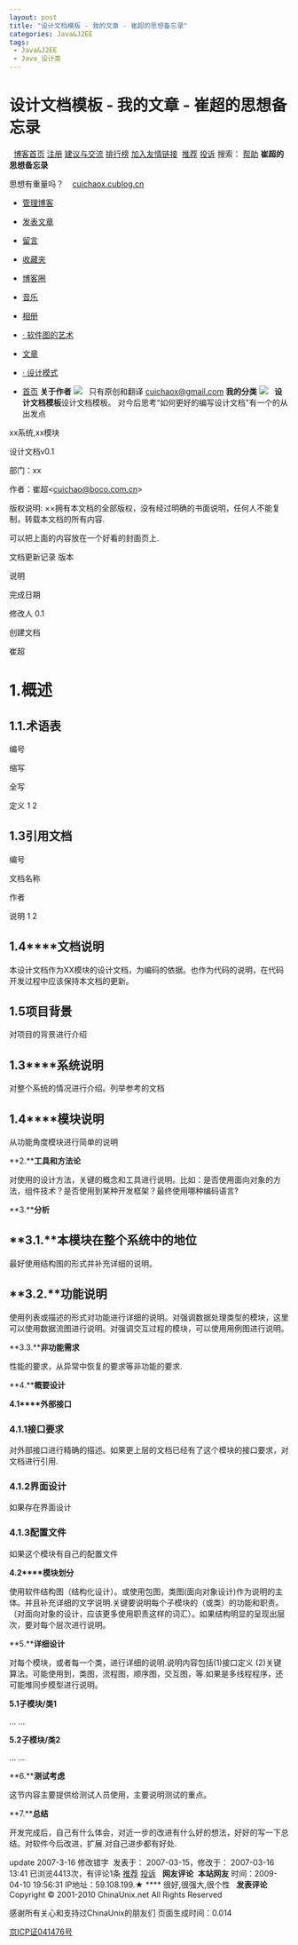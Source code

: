 ```yaml
---
layout: post
title: "设计文档模板 - 我的文章 - 崔超的思想备忘录"
categories: Java&J2EE
tags: 
 - Java&J2EE
 - Java_设计类
--- 
```


# 设计文档模板 - 我的文章 - 崔超的思想备忘录

  [博客首页](http://blog.chinaunix.net/) [注册](http://blog.chinaunix.net/register.php) [建议与交流](http://bbs.chinaunix.net/forumdisplay.php?fid=51) [排行榜](http://blog.chinaunix.net/top/) [加入友情链接](http://blog.chinaunix.net/u/31756/)  ![]() [推荐](http://blog.chinaunix.net/u2/star.php?blogid=31756 "给此博客推荐值") [投诉](http://blog.chinaunix.net/u2/complaint.php?blogid=31756 "投诉此博客") 搜索：  [帮助](http://blog.chinaunix.net/help/)  **崔超的思想备忘录**

 思想有重量吗？    [cuichaox.cublog.cn](http://cuichaox.cublog.cn/) 
* [管理博客](http://control.cublog.cn/)
* [发表文章](http://control.cublog.cn/article_new.php)
* [留言](http://blog.chinaunix.net/u/31756/guestbook.html)
* [收藏夹](http://blog.chinaunix.net/u/31756/links.html)
* [博客圈](http://blog.chinaunix.net/u/31756/group.html)
* [音乐](http://blog.chinaunix.net/u/31756/music.html)
* [相册](http://blog.chinaunix.net/u/31756/photo.html)

* [· 软件图的艺术](http://blog.chinaunix.net/u/31756/photo_6788.html)
* [文章](http://blog.chinaunix.net/u/31756/article.html)

* [· 设计模式](http://blog.chinaunix.net/u/31756/article_48992.html)
* [首页](http://blog.chinaunix.net/u/31756/index.html)  **关于作者** ![]( "收起")   [![]()](http://blog.chinaunix.net/u/31756/up_user.gif) 只有原创和翻译 cuichaox@gmail.com
**我的分类** ![]( "收起") 
[![]()](http://blog.chinaunix.net/u/rss.php?id=31756)
  **设计文档模板**设计文档模板。 对今后思考“如何更好的编写设计文档"有一个的从出发点

xx系统,xx模块

设计文档v0.1

部门：xx

作者：崔超<[cuichao@boco.com.cn](mailto:cuichao@boco.com.cn)>

版权说明: ××拥有本文档的全部版权，没有经过明确的书面说明，任何人不能复制，转载本文档的所有内容.

可以把上面的内容放在一个好看的封面页上.

文档更新记录
版本
 
说明
 
完成日期
 
修改人 0.1
 
创建文档
 
 
崔超

# 1.概述

## 1.1.术语表

编号
 
缩写
 
全写
 
定义 1 2

## 1.3引用文档

编号
 
文档名称
 
作者
 
说明 1 2

## **1.4****文档说明**

本设计文档作为XX模块的设计文档，为编码的依据。也作为代码的说明，在代码开发过程中应该保持本文档的更新。

## 1.5项目背景

对项目的背景进行介绍

## **1.3****系统说明**

对整个系统的情况进行介绍。列举参考的文档

## **1.4****模块说明**

从功能角度模块进行简单的说明

**2.****工具和方法论**

对使用的设计方法，关键的概念和工具进行说明。比如：是否使用面向对象的方法，组件技术？是否使用到某种开发框架？最终使用哪种编码语言?

**3.****分析**

## **3.1.****本模块在整个系统中的地位**

最好使用结构图的形式并补充详细的说明。

## **3.2.****功能说明**

使用列表或描述的形式对功能进行详细的说明。对强调数据处理类型的模块，这里可以使用数据流图进行说明。对强调交互过程的模块，可以使用用例图进行说明。

**3.3.****非功能需求**

性能的要求，从异常中恢复的要求等非功能的要求.

**4.****概要设计**

**4.1****外部接口**

### 4.1.1接口要求

对外部接口进行精确的描述。如果更上层的文档已经有了这个模块的接口要求，对文档进行引用.

### 4.1.2界面设计

如果存在界面设计

### 4.1.3配置文件

如果这个模块有自己的配置文件

**4.2****模块划分**

使用软件结构图（结构化设计）。或使用包图，类图(面向对象设计)作为说明的主体。并且补充详细的文字说明.关键要说明每个子模块的（或类）的功能和职责。（对面向对象的设计，应该更多使用职责这样的词汇）。如果结构明显的呈现出层次，要对每个层次进行说明。

**5.****详细设计**

对每个模块，或者每一个类，进行详细的说明.说明内容包括(1)接口定义 (2)关键算法。可能使用到，类图，流程图，顺序图，交互图，等.如果是多线程程序，还可能堆同步模型进行说明。

**5.1****子模块****/****类****1**

... ...

**5.2****子模块****/****类****2**

... ...

**6.****测试考虑**

这节内容主要提供给测试人员使用，主要说明测试的重点。

**7.****总结**

开发完成后，自己有什么体会，对近一步的改进有什么好的想法，好好的写一下总结。对软件今后改进，扩展.对自己进步都有好处.

update 2007-3-16 修改错字  发表于： 2007-03-15，修改于： 2007-03-16 13:41 已浏览4413次，有评论1条 [推荐](http://blog.chinaunix.net/u2/star.php?blogid=31756&artid=259400 "推荐这篇文章") [投诉](http://blog.chinaunix.net/u2/complaint.php?blogid=31756&artid=259400 "投诉这篇文章")
  **网友评论**  **本站网友** 时间：2009-04-10 19:56:31 IP地址：59.108.199.★  **** 很好,很强大,很个性
  **发表评论** Copyright © 2001-2010 ChinaUnix.net All Rights Reserved

感谢所有关心和支持过ChinaUnix的朋友们
页面生成时间：0.014

[京ICP证041476号](http://www.miibeian.gov.cn/)
